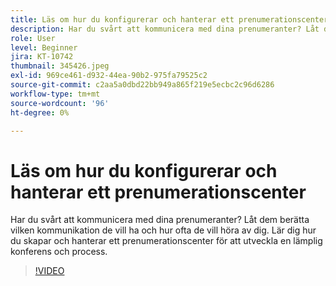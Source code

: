 ```yaml
---
title: Läs om hur du konfigurerar och hanterar ett prenumerationscenter
description: Har du svårt att kommunicera med dina prenumeranter? Låt dem berätta vilken kommunikation de vill ha och hur ofta de vill höra av dig. Lär dig hur du skapar och hanterar ett prenumerationscenter för att utveckla en lämplig konferens och process.
role: User
level: Beginner
jira: KT-10742
thumbnail: 345426.jpeg
exl-id: 969ce461-d932-44ea-90b2-975fa79525c2
source-git-commit: c2aa5a0dbd22bb949a865f219e5ecbc2c96d6286
workflow-type: tm+mt
source-wordcount: '96'
ht-degree: 0%

---
```


# Läs om hur du konfigurerar och hanterar ett prenumerationscenter

Har du svårt att kommunicera med dina prenumeranter? Låt dem berätta vilken kommunikation de vill ha och hur ofta de vill höra av dig. Lär dig hur du skapar och hanterar ett prenumerationscenter för att utveckla en lämplig konferens och process.

>[!VIDEO](https://video.tv.adobe.com/v/345426/?quality=12&learn=on)
